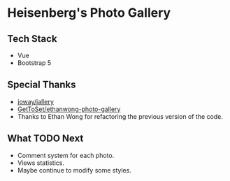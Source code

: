 # Heisenberg's Photo Gallery

## Tech Stack

- Vue
- Bootstrap 5

## Special Thanks

- [joway/jallery](https://github.com/joway/jallery)
- [GetToSet/ethanwong-photo-gallery](https://github.com/GetToSet/ethanwong-photo-gallery)
- Thanks to Ethan Wong for refactoring the previous version of the code.

## What TODO Next

- Comment system for each photo.
- Views statistics.
- Maybe continue to modify some styles.